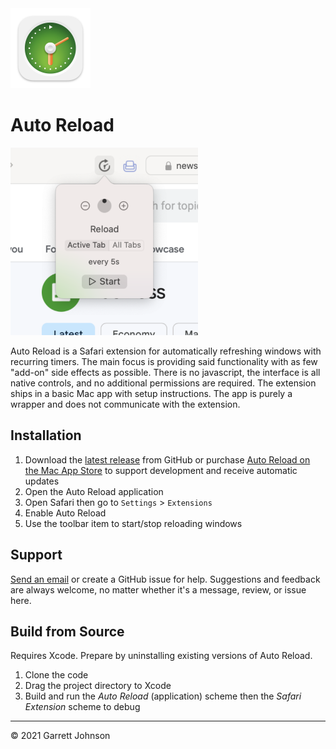 <img src="https://github.com/garrettrayj/auto-reload/raw/master/AutoReload/Assets.xcassets/AppIcon.appiconset/icon_128x128@2x.png" height="128" width="128" alt="Auto Reload Icon" />

Auto Reload
===========

<img src="https://github.com/garrettrayj/auto-reload/raw/master/AutoReload/Assets.xcassets/AppPanel3.imageset/get.started.3@3x.png" height="300" width="300" alt="Auto Reload Thumbnail" />

Auto Reload is a Safari extension for automatically refreshing windows with recurring timers.
The main focus is providing said functionality with as few "add-on" side effects as possible.
There is no javascript, the interface is all native controls, and no additional permissions are required.
The extension ships in a basic Mac app with setup instructions.
The app is purely a wrapper and does not communicate with the extension.

Installation
------------

1. Download the [latest release](https://github.com/garrettrayj/auto-reload/releases/latest) from GitHub or purchase [Auto Reload on the Mac App Store](https://apps.apple.com/us/app/auto-reload/id1437349439) to support development and receive automatic updates
2. Open the Auto Reload application
3. Open Safari then go to `Settings` > `Extensions`
4. Enable Auto Reload
5. Use the toolbar item to start/stop reloading windows


Support
-------

[Send an email](mailto:garrett@devsci.net) or create a GitHub issue for help. Suggestions and feedback are always welcome, no matter whether it's a message, review, or issue here.


Build from Source
-----------------

Requires Xcode. Prepare by uninstalling existing versions of Auto Reload.

1. Clone the code
2. Drag the project directory to Xcode
4. Build and run the _Auto Reload_ (application) scheme then the _Safari Extension_ scheme to debug

---------------------------
&copy; 2021 Garrett Johnson
